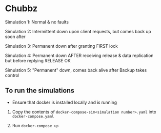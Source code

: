 # Chubbz

Simulation 1:
Normal & no faults

Simulation 2:
Intermittent down upon client requests, but comes back up soon after

Simulation 3:
Permanent down after granting FIRST lock

Simulation 4:
Permanent down AFTER receiving release & data replication but before replying RELEASE OK

Simulation 5:
"Permanent" down, comes back alive after Backup takes control

## To run the simulations

- Ensure that docker is installed locally and is running

1. Copy the contents of `docker-compose-sim<simulation number>.yaml` into `docker-compose.yaml`

2. Run `docker-compose up `
